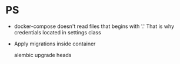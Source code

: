 # PS
- docker-compose doesn't read files that begins with '.'
That is why credentials located in settings class
- Apply migrations inside container 
 

    alembic upgrade heads